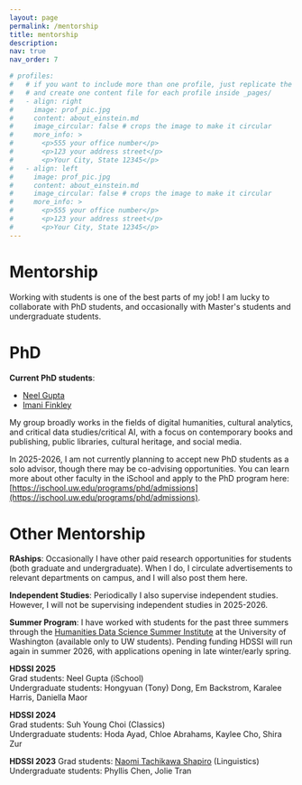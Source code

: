 ```yaml
---
layout: page
permalink: /mentorship
title: mentorship
description: 
nav: true
nav_order: 7

# profiles:
#   # if you want to include more than one profile, just replicate the following block
#   # and create one content file for each profile inside _pages/
#   - align: right
#     image: prof_pic.jpg
#     content: about_einstein.md
#     image_circular: false # crops the image to make it circular
#     more_info: >
#       <p>555 your office number</p>
#       <p>123 your address street</p>
#       <p>Your City, State 12345</p>
#   - align: left
#     image: prof_pic.jpg
#     content: about_einstein.md
#     image_circular: false # crops the image to make it circular
#     more_info: >
#       <p>555 your office number</p>
#       <p>123 your address street</p>
#       <p>Your City, State 12345</p>
---
```


# Mentorship

Working with students is one of the best parts of my job! I am lucky to collaborate with PhD students, and occasionally with Master's students and undergraduate students.

# PhD

**Current PhD students**: 
- [Neel Gupta](https://ischool.uw.edu/people/phd/profile/ngupta1)
- [Imani Finkley](https://imanif.github.io/)

My group broadly works in the fields of digital humanities, cultural analytics, and critical data studies/critical AI, with a focus on contemporary books and publishing, public libraries, cultural heritage, and social media.

In 2025-2026, I am not currently planning to accept new PhD students as a solo advisor, though there may be co-advising opportunities. You can learn more about other faculty in the iSchool and apply to the PhD program here: [https://ischool.uw.edu/programs/phd/admissions](https://ischool.uw.edu/programs/phd/admissions). 

# Other Mentorship 

**RAships**: Occasionally I have other paid research opportunities for students (both graduate and undergraduate). When I do, I circulate advertisements to relevant departments on campus, and I will also post them here.

**Independent Studies**: Periodically I also supervise independent studies. However, I will not be supervising independent studies in 2025-2026.

**Summer Program**: I have worked with students for the past three summers through the [Humanities Data Science Summer Institute](https://humanitiesdatalab.ds.lib.uw.edu/opportunities/) at the University of Washington (available only to UW students). Pending funding HDSSI will run again in summer 2026, with applications opening in late winter/early spring.

**HDSSI 2025**  
Grad students: Neel Gupta (iSchool)  
Undergraduate students: Hongyuan (Tony) Dong, Em Backstrom, Karalee Harris, Daniella Maor

**HDSSI 2024**  
Grad students: Suh Young Choi (Classics)  
Undergraduate students: Hoda Ayad, Chloe Abrahams, Kaylee Cho, Shira Zur  

**HDSSI 2023** 
Grad students: [Naomi Tachikawa Shapiro](https://tsnaomi.net/) (Linguistics)  
Undergraduate students: Phyllis Chen, Jolie Tran  



